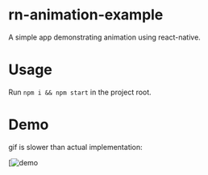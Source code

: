 # rn-animation-example
A simple app demonstrating animation using react-native.

# Usage

Run ```npm i && npm start``` in the project root.

# Demo
gif is slower than actual implementation:

[![demo](https://github.com/NamanAulakh/rn-animation-example/blob/master/assets/animationExample.gif)
